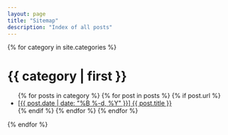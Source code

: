 ```yaml
---
layout: page
title: "Sitemap"
description: "Index of all posts"
---
```

{% for category in site.categories %}
  <h1>{{ category | first }}</h1>
  <div>
    <ul>
    {% for posts in category %}
      {% for post in posts %}
      {% if post.url %}
        <li><a href="{{ post.url }}">[{{ post.date | date: "%B %-d, %Y" }}] {{ post.title }}</a></li>
        {% endif %}
      {% endfor %}
    {% endfor %}
    </ul>
  </div>
{% endfor %}
